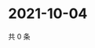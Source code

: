 # 2021-10-04

共 0 条

<!-- BEGIN WEIBO -->
<!-- 最后更新时间 Mon Oct 04 2021 17:00:56 GMT+0800 (China Standard Time) -->

<!-- END WEIBO -->
